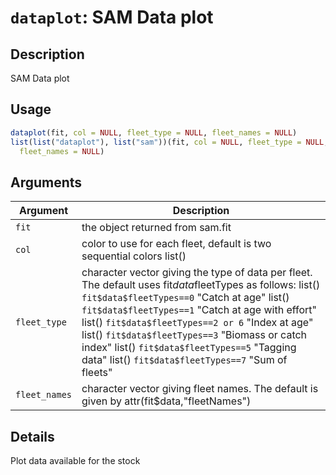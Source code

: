 # `dataplot`: SAM Data plot

## Description


 SAM Data plot


## Usage

```r
dataplot(fit, col = NULL, fleet_type = NULL, fleet_names = NULL)
list(list("dataplot"), list("sam"))(fit, col = NULL, fleet_type = NULL,
  fleet_names = NULL)
```


## Arguments

Argument      |Description
------------- |----------------
```fit```     |     the object returned from sam.fit
```col```     |     color to use for each fleet, default is two sequential colors list()
```fleet_type```     |     character vector giving the type of data per fleet. The default uses fit$data$fleetTypes as follows: list()  `fit$data$fleetTypes==0` "Catch at age" list()  `fit$data$fleetTypes==1` "Catch at age with effort" list()  `fit$data$fleetTypes==2 or 6` "Index at age" list()  `fit$data$fleetTypes==3` "Biomass or catch index" list()  `fit$data$fleetTypes==5` "Tagging data" list()  `fit$data$fleetTypes==7` "Sum of fleets"
```fleet_names```     |     character vector giving fleet names. The default is given by attr(fit$data,"fleetNames")

## Details


 Plot data available for the stock


